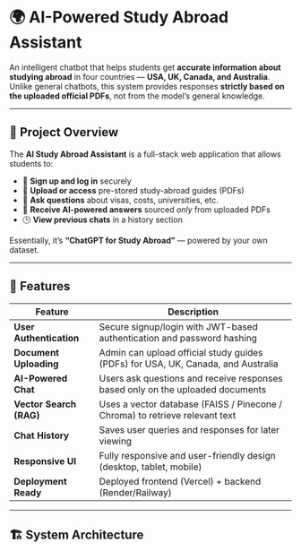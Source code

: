 # 🌍 AI-Powered Study Abroad Assistant

An intelligent chatbot that helps students get **accurate information about studying abroad** in four countries — **USA, UK, Canada, and Australia**.  
Unlike general chatbots, this system provides responses **strictly based on the uploaded official PDFs**, not from the model’s general knowledge.

---

## 🧠 Project Overview

The **AI Study Abroad Assistant** is a full-stack web application that allows students to:

- 🔐 **Sign up and log in** securely  
- 📄 **Upload or access** pre-stored study-abroad guides (PDFs)  
- 💬 **Ask questions** about visas, costs, universities, etc.  
- 🤖 **Receive AI-powered answers** sourced *only* from uploaded PDFs  
- 🕒 **View previous chats** in a history section  

Essentially, it’s **“ChatGPT for Study Abroad”** — powered by your own dataset.

---

## 🚀 Features

| Feature | Description |
|----------|-------------|
| **User Authentication** | Secure signup/login with JWT-based authentication and password hashing |
| **Document Uploading** | Admin can upload official study guides (PDFs) for USA, UK, Canada, and Australia |
| **AI-Powered Chat** | Users ask questions and receive responses based only on the uploaded documents |
| **Vector Search (RAG)** | Uses a vector database (FAISS / Pinecone / Chroma) to retrieve relevant text |
| **Chat History** | Saves user queries and responses for later viewing |
| **Responsive UI** | Fully responsive and user-friendly design (desktop, tablet, mobile) |
| **Deployment Ready** | Deployed frontend (Vercel) + backend (Render/Railway) |

---

## 🏗️ System Architecture

